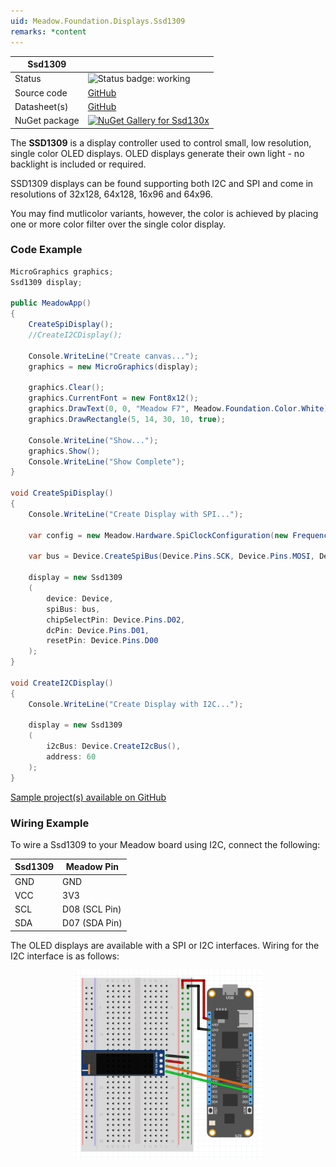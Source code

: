 ```yaml
---
uid: Meadow.Foundation.Displays.Ssd1309
remarks: *content
---
```


| Ssd1309 | |
|--------|--------|
| Status | <img src="https://img.shields.io/badge/Working-brightgreen" style="width: auto; height: -webkit-fill-available;" alt="Status badge: working" /> |
| Source code | [GitHub](https://github.com/WildernessLabs/Meadow.Foundation/tree/main/Source/Meadow.Foundation.Peripherals/Displays.Ssd130x) |
| Datasheet(s) | [GitHub](https://github.com/WildernessLabs/Meadow.Foundation/tree/main/Source/Meadow.Foundation.Peripherals/Displays.Ssd130x/Datasheet) |
| NuGet package | <a href="https://www.nuget.org/packages/Meadow.Foundation.Displays.Ssd130x/" target="_blank"><img src="https://img.shields.io/nuget/v/Meadow.Foundation.Displays.Ssd130x.svg?label=Meadow.Foundation.Displays.Ssd130x" alt="NuGet Gallery for Ssd130x" /></a> |

The **SSD1309** is a display controller used to control small, low resolution, single color OLED displays. OLED displays generate their own light - no backlight is included or required.

SSD1309 displays can be found supporting both I2C and SPI and come in resolutions of 32x128, 64x128, 16x96 and 64x96.

You may find mutlicolor variants, however, the color is achieved by placing one or more color filter over the single color display.

### Code Example

```csharp
MicroGraphics graphics;
Ssd1309 display;

public MeadowApp()
{
    CreateSpiDisplay();
    //CreateI2CDisplay();

    Console.WriteLine("Create canvas...");
    graphics = new MicroGraphics(display);

    graphics.Clear();
    graphics.CurrentFont = new Font8x12();
    graphics.DrawText(0, 0, "Meadow F7", Meadow.Foundation.Color.White);
    graphics.DrawRectangle(5, 14, 30, 10, true);

    Console.WriteLine("Show...");
    graphics.Show();
    Console.WriteLine("Show Complete");
}

void CreateSpiDisplay()
{
    Console.WriteLine("Create Display with SPI...");

    var config = new Meadow.Hardware.SpiClockConfiguration(new Frequency(6000, Frequency.UnitType.Kilohertz), Meadow.Hardware.SpiClockConfiguration.Mode.Mode0);

    var bus = Device.CreateSpiBus(Device.Pins.SCK, Device.Pins.MOSI, Device.Pins.MISO, config);

    display = new Ssd1309
    (
        device: Device,
        spiBus: bus,
        chipSelectPin: Device.Pins.D02,
        dcPin: Device.Pins.D01,
        resetPin: Device.Pins.D00
    );
}

void CreateI2CDisplay()
{
    Console.WriteLine("Create Display with I2C...");

    display = new Ssd1309
    (
        i2cBus: Device.CreateI2cBus(),
        address: 60
    );
}

```

[Sample project(s) available on GitHub](https://github.com/WildernessLabs/Meadow.Foundation/tree/main/Source/Meadow.Foundation.Peripherals/Displays.Ssd130x/Samples/Ssd1309_Sample)

### Wiring Example

 To wire a Ssd1309 to your Meadow board using I2C, connect the following:

| Ssd1309 | Meadow Pin    |
|---------|---------------|
| GND     | GND           |
| VCC     | 3V3           |
| SCL     | D08 (SCL Pin) |
| SDA     | D07 (SDA Pin) |

The OLED displays are available with a SPI or I2C interfaces. Wiring for the I2C interface is as follows:

<img src="../../API_Assets/Meadow.Foundation.Displays.Ssd1309/SSD1309_Fritzing.png" 
    style="width: 60%; display: block; margin-left: auto; margin-right: auto;" />




